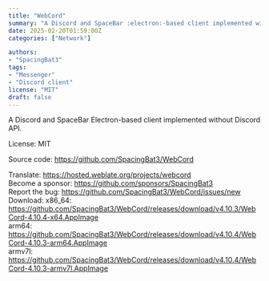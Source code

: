```yaml
---
title: "WebCord"
summary: "A Discord and SpaceBar :electron:-based client implemented without Discord API."
date: 2025-02-20T01:59:00Z
categories: ["Network"]

authors:
- "SpacingBat3"
tags: 
- "Messenger"
- "Discord client"
license: "MIT"
draft: false
---
```


A Discord and SpaceBar Electron-based client implemented without Discord API.

License: MIT

Source code: <https://github.com/SpacingBat3/WebCord>

Translate: <https://hosted.weblate.org/projects/webcord>  
Become a sponsor: <https://github.com/sponsors/SpacingBat3>  
Report the bug: <https://github.com/SpacingBat3/WebCord/issues/new>  
Download: x86_64: <https://github.com/SpacingBat3/WebCord/releases/download/v4.10.3/WebCord-4.10.4-x64.AppImage>  
          arm64: <https://github.com/SpacingBat3/WebCord/releases/download/v4.10.4/WebCord-4.10.3-arm64.AppImage>  
          armv7l: <https://github.com/SpacingBat3/WebCord/releases/download/v4.10.4/WebCord-4.10.3-armv7l.AppImage>  
